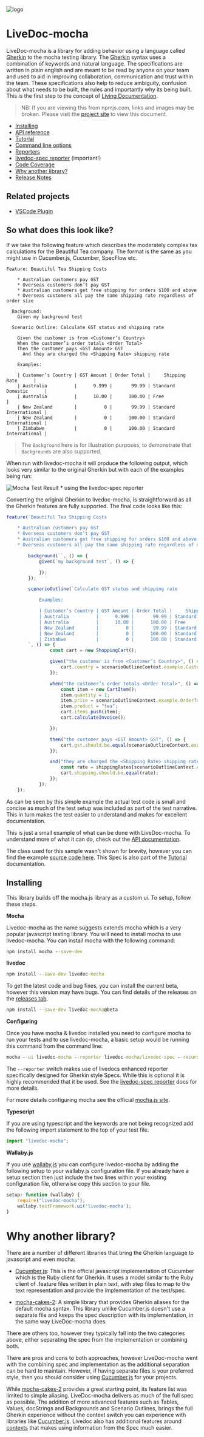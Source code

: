 ![logo](https://github.com/dotnetprofessional/LiveDoc/raw/master/artwork/logo-small.png)

# LiveDoc-mocha
LiveDoc-mocha is a library for adding behavior using a language called [Gherkin](https://docs.cucumber.io/gherkin/reference#gherkin) to the mocha testing library. The [Gherkin](https://docs.cucumber.io/gherkin/reference#gherkin) syntax uses a combination of keywords and natural language. The specifications are written in plain english and are meant to be read by anyone on your team and used to aid in improving collaboration, communication and trust within the team. These specifications also help to reduce ambiguity, confusion about what needs to be built, the rules and importantly why its being built. This is the first step to the concept of [Living Documentation](https://leanpub.com/livingdocumentation).

> NB: If you are viewing this from npmjs.com, links and images may be broken. Please visit the [project site](https://github.com/dotnetprofessional/LiveDoc/blob/master/packages/livedoc-mocha#readme) to view this document.

* [Installing](#Installing)
* [API reference](docs/API.md)
* [Tutorial](docs/Tutorial.md) 
* [Command line options](docs/comandline-switches.md)
* [Reporters](docs/Reporters.md)
* [livedoc-spec reporter](docs/livedoc-spec-reporter.md) (important!)
* [Code Coverage](docs/code-coverage.md)
* [Why another library?](README.md#why-another-library)
* [Release Notes](docs/ReleaseNotes.md)

## Related projects
* [VSCode Plugin](https://marketplace.visualstudio.com/items?itemName=dotNetProfessional.livedoc-vscode)

## So what does this look like?
If we take the following feature which describes the moderately complex tax calculations for the Beautiful Tea company.  The format is the same as you might use in Cucumber.js, Cucumber, SpecFlow etc.

```Gherkin
Feature: Beautiful Tea Shipping Costs

    * Australian customers pay GST
    * Overseas customers don’t pay GST
    * Australian customers get free shipping for orders $100 and above
    * Overseas customers all pay the same shipping rate regardless of order size

  Background:
    Given my background test

  Scenario Outline: Calculate GST status and shipping rate

    Given the customer is from <Customer’s Country>
    When the customer’s order totals <Order Total>
    Then the customer pays <GST Amount> GST
      And they are charged the <Shipping Rate> shipping rate

    Examples:

    | Customer’s Country | GST Amount | Order Total |     Shipping Rate      |
    | Australia          |      9.999 |       99.99 | Standard Domestic      |
    | Australia          |      10.00 |      100.00 | Free                   |
    | New Zealand        |          0 |       99.99 | Standard International |
    | New Zealand        |          0 |      100.00 | Standard International |
    | Zimbabwe           |          0 |      100.00 | Standard International |

```
> The `Background` here is for illustration purposes, to demonstrate that `Backgrounds` are also supported.


When run with livedoc-mocha it will produce the following output, which looks very similar to the original Gherkin but with each of the examples being run:

![Mocha Test Result](docs/images/livedoc-spec-default.PNG)
\* using the livedoc-spec reporter

Converting the original Gherkin to livedoc-mocha, is straightforward as all the Gherkin features are fully supported. The final code looks like this:

```ts
feature(`Beautiful Tea Shipping Costs

    * Australian customers pay GST
    * Overseas customers don’t pay GST
    * Australian customers get free shipping for orders $100 and above
    * Overseas customers all pay the same shipping rate regardless of order size`, () => {

        background(``, () => {
            given(`my background test`, () => {

            });
        });

        scenarioOutline(`Calculate GST status and shipping rate

            Examples:

            | Customer’s Country | GST Amount | Order Total |     Shipping Rate      |
            | Australia          |      9.999 |       99.99 | Standard Domestic      |
            | Australia          |      10.00 |      100.00 | Free                   |
            | New Zealand        |          0 |       99.99 | Standard International |
            | New Zealand        |          0 |      100.00 | Standard International |
            | Zimbabwe           |          0 |      100.00 | Standard International |
        `, () => {
                const cart = new ShoppingCart();

                given("the customer is from <Customer’s Country>", () => {
                    cart.country = scenarioOutlineContext.example.CustomersCountry;
                });

                when("the customer’s order totals <Order Total>", () => {
                    const item = new CartItem();
                    item.quantity = 1;
                    item.price = scenarioOutlineContext.example.OrderTotal;
                    item.product = "tea";
                    cart.items.push(item);
                    cart.calculateInvoice();

                });

                then("the customer pays <GST Amount> GST", () => {
                    cart.gst.should.be.equal(scenarioOutlineContext.example.GSTAmount);
                });

                and("they are charged the <Shipping Rate> shipping rate", () => {
                    const rate = shippingRates[scenarioOutlineContext.example.ShippingRate.replace(" ", "")];
                    cart.shipping.should.be.equal(rate);
                });
            });
    });
```

As can be seen by this simple example the actual test code is small and concise as much of the test setup was included as part of the test narrative. This in turn makes the test easier to understand and makes for excellent documentation.

This is just a small example of what can be done with LiveDoc-mocha. To understand more of what it can do, check out the [API documentation](docs/API.md).

The class used for this sample wasn't shown for brevity, however you can find the example [source code here](_src/test/Sample/Tutorial/Tutorial.Spec.ts). This Spec is also part of the [Tutorial](docs/Tutorial.md) documentation.

## Installing
This library builds off the mocha.js library as a custom ui. To setup, follow these steps.

__Mocha__

Livedoc-mocha as the name suggests extends mocha which is a very popular javascript testing library. You will need to install mocha to use livedoc-mocha. You can install mocha with the following command:

``` bat
npm install mocha --save-dev
```

__livedoc__
```bat
npm install --save-dev livedoc-mocha
```
To get the latest code and bug fixes, you can install the current beta, however this version may have bugs. You can find details of the releases on the [releases tab](https://github.com/dotnetprofessional/LiveDoc/releases).
```bat
npm install --save-dev livedoc-mocha@beta
```

__Configuring__

Once you have mocha & livedoc installed you need to configure mocha to run your tests and to use livedoc-mocha, a basic setup would be running this command from the command line:
```bat
mocha --ui livedoc-mocha --reporter livedoc-mocha/livedoc-spec --recursive path-to-my-tests/
```
The `--reporter` switch makes use of livedocs enhanced reporter specifically designed for Gherkin style Specs. While this is optional it is highly recommended that it be used. See the [livedoc-spec reporter](docs/livedoc-spec-reporter.md) docs for more details.

For more details configuring mocha see the official [mocha.js site](http://mochajs.org/).

__Typescript__

If you are using typescript and the keywords are not being recognized add the following import statement to the top of your test file.
```js
import "livedoc-mocha";
```

__Wallaby.js__

If you use [wallaby.js](https://wallabyjs.com/) you can configure livedoc-mocha by adding the following setup to your wallaby.js configuration file. If you already have a setup section then just include the two lines within your existing configuration file, otherwise copy this section to your file.
```js
setup: function (wallaby) {
    require("livedoc-mocha");
    wallaby.testFramework.ui('livedoc-mocha');
}
```

  
# Why another library?
There are a number of different libraries that bring the Gherkin language to javascript and even mocha:

* [Cucumber.js](https://github.com/cucumber/cucumber-js): This is the official javascript implementation of Cucumber which is the Ruby client for Gherkin. It uses a model similar to the Ruby client of .feature files written in plain text, with step files to map to the text representation and provide the implementation of the test/spec.

* [mocha-cakes-2](https://github.com/iensu/mocha-cakes-2): A simple library that provides Gherkin aliases for the default mocha syntax. This library unlike Cucumber.js doesn't use a separate file and keeps the spec description with its implementation, in the same way LiveDoc-mocha does.

There are others too, however they typically fall into the two categories above, either separating the spec from the implementation or combining both.

There are pros and cons to both approaches, however LiveDoc-mocha went with the combining spec and implementation as the additional separation can be hard to maintain. However, if having separate files is your preferred style, then you should consider using [Cucumber.js](https://github.com/cucumber/cucumber-js) for your projects.

While [mocha-cakes-2](https://github.com/iensu/mocha-cakes-2) provides a great starting point, its feature list was limited to simple aliasing. LiveDoc-mocha delivers as much of the full spec as possible. The addition of more advanced features such as Tables, Values, docStrings and Backgrounds and Scenario Outlines, brings the full Gherkin experience without the context switch you can experience with libraries like [Cucumber.js](https://github.com/cucumber/cucumber-js). Livedoc also has additional features around [contexts](docs/API.md#context) that makes using information from the Spec much easier.
